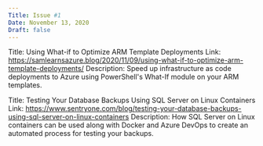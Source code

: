 ```yaml
---
Title: Issue #1
Date: November 13, 2020
Draft: false
---
```


Title: Using What-if to Optimize ARM Template Deployments
Link: https://samlearnsazure.blog/2020/11/09/using-what-if-to-optimize-arm-template-deployments/
Description: Speed up infrastructure as code deployments to Azure using PowerShell's What-If module on your ARM templates. 

Title: Testing Your Database Backups Using SQL Server on Linux Containers
Link: https://www.sentryone.com/blog/testing-your-database-backups-using-sql-server-on-linux-containers
Description: How SQL Server on Linux containers can be used along with Docker and Azure DevOps to create an automated process for testing your backups. 

